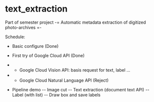 # text_extraction
Part of semester project
-= Automatic metadata extraction of digitized photo-archives =-

Schedule:

- Basic configure (Done)
- First try of Google Cloud API (Done)
- - Google Cloud Vision API: basis request for text, label ...
- - Google Cloud Natural Language API (Reject)

- Pipeline demo
-- Image cut
-- Text extraction (document text API)
-- Label (with list)
-- Draw box and save labels
